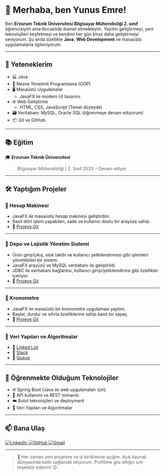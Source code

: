 <h1>👋 Merhaba, ben Yunus Emre!</h1>

<p>
Ben <strong>Erzurum Teknik Üniversitesi Bilgisayar Mühendisliği 2. sınıf</strong> öğrencisiyim ama Kocaelide ikamet etmekteyim. Yazılım geliştirmeyi, yeni teknolojileri keşfetmeyi ve kendimi her gün biraz daha geliştirmeyi seviyorum. Şu anda özellikle <strong>Java</strong>, <strong>Web Development</strong> ve masaüstü uygulamalarla ilgileniyorum.
</p>

---

## 🚀 Yeteneklerim

- 💻 Java  
- 🧠 Nesne Yönelimli Programlama (OOP)  
- 🖥️ Masaüstü Uygulamalar  
  - JavaFX ile modern UI tasarımı  
- 🌐 Web Geliştirme  
  - HTML, CSS, JavaScript (Temel düzeyde)  
- 🗃️ Veritabanı: MySQL, Oracle SQL (öğrenmeye devam ediyorum)  
- 📦 Git ve GitHub  

---

## 📚 Eğitim

🎓 <strong>Erzurum Teknik Üniversitesi</strong>  
<blockquote>
Bilgisayar Mühendisliği | 2. Sınıf  
202X – Devam ediyor
</blockquote>

---

## 🛠️ Yaptığım Projeler

### 📌 Hesap Makinesi
- JavaFX ile masaüstü hesap makinesi geliştirdim.
- Basit dört işlem yapabilen, sade ve kullanıcı dostu bir arayüze sahip.  
- 🔗 <a href="https://github.com/emreEngineering/calculator-v1" target="_blank">Projeye Git</a>

---

### 📌 Depo ve Lojistik Yönetim Sistemi
- Ürün giriş/çıkış, stok takibi ve kullanıcı yetkilendirmesi gibi işlemleri yönetebilen bir sistem.
- JavaFX arayüzü ve MySQL veritabanı ile geliştirildi.
- JDBC ile veritabanı bağlantısı, kullanıcı girişi/yetkilendirme gibi özellikler içeriyor.  
- 🔗 <a href="https://github.com/emreEngineering/management-system-v1" target="_blank">Projeye Git</a>

---

### 📌 Kronometre
- JavaFX ile masaüstü bir kronometre uygulaması yaptım.
- Başlat, durdur ve sıfırla özelliklerine sahip basit bir sayaç.  
- 🔗 <a href="https://github.com/emreEngineering/chronometre-javafx" target="_blank">Projeye Git</a>

---

### 📌 Veri Yapıları ve Algoritmalar

- 🔗 <a href="https://github.com/emreEngineering/LinkedList" target="_blank">Linked List</a>  
- 🔗 <a href="https://github.com/emreEngineering/Stack" target="_blank">Stack</a>  
- 🔗 <a href="https://github.com/emreEngineering/Queue" target="_blank">Queue</a>

---

## 🌱 Öğrenmekte Olduğum Teknolojiler

- 🌐 Spring Boot (Java ile web uygulamaları için)  
- 📡 API kullanımı ve REST mimarisi  
- ☁️ Bulut teknolojileri ve deployment  
- 📘 Veri Yapıları ve Algoritmalar  

---

## 📫 Bana Ulaş

<a href="https://www.linkedin.com/in/yunus-emre-karaman-a2947331b/" target="_blank">
  <img src="https://img.shields.io/badge/LinkedIn-0077B5?style=for-the-badge&logo=linkedin&logoColor=white" alt="LinkedIn">
</a>

<a href="https://github.com/emreEngineering?tab=repositories" target="_blank">
  <img src="https://img.shields.io/badge/GitHub-000000?style=for-the-badge&logo=github&logoColor=white" alt="GitHub">
</a>

<a href="mailto:emre884k@gmail.com" target="_blank">
  <img src="https://img.shields.io/badge/Gmail-D14836?style=for-the-badge&logo=gmail&logoColor=white" alt="Gmail">
</a>

---

> 💬 Her zaman yeni projelere ve iş birliklerine açığım. Açık kaynak dünyasında katkı sağlamak istiyorum. Profilime göz attığın için teşekkür ederim! 😊
